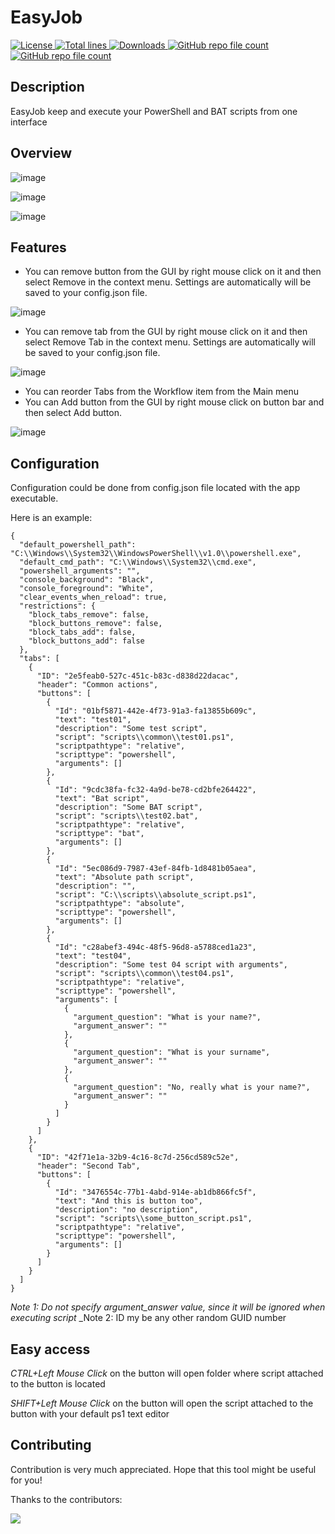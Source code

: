 # EasyJob

<a href="https://img.shields.io/github/license/akshinmustafayev/EasyJob">
  <img src="https://img.shields.io/github/license/akshinmustafayev/EasyJob" alt="License" />
</a>
<a href="https://img.shields.io/tokei/lines/github/akshinmustafayev/EasyJob">
  <img src="https://img.shields.io/tokei/lines/github/akshinmustafayev/EasyJob" alt="Total lines" />
</a>
<a href="https://img.shields.io/github/downloads/akshinmustafayev/EasyJob/total">
  <img src="https://img.shields.io/github/downloads/akshinmustafayev/EasyJob/total" alt="Downloads" />
</a>
<a href="https://img.shields.io/github/stars/akshinmustafayev/EasyJob?style=social">
  <img alt="GitHub repo file count" src="https://img.shields.io/github/stars/akshinmustafayev/EasyJob?style=social">
</a>
<a href="https://img.shields.io/github/contributors/akshinmustafayev/EasyJob">
  <img alt="GitHub repo file count" src="https://img.shields.io/github/contributors/akshinmustafayev/EasyJob">
</a>


## Description

EasyJob keep and execute your PowerShell and BAT scripts from one interface


## Overview
![image](https://user-images.githubusercontent.com/29357955/136666562-90ae503d-f60c-4528-a2ae-db3b666d14ae.png)

![image](https://user-images.githubusercontent.com/29357955/136666569-27cd5987-8a63-4ded-973a-942f655ce5a0.png)

![image](https://user-images.githubusercontent.com/29357955/136666571-5de78dec-7e8c-4864-bdce-16013b4a55ea.png)


## Features
* You can remove button from the GUI by right mouse click on it and then select Remove in the context menu. Settings are automatically will be saved to your config.json file.

![image](https://user-images.githubusercontent.com/29357955/136437593-22c3c27c-f369-401b-8a90-735daa1a609f.png)

* You can remove tab from the GUI by right mouse click on it and then select Remove Tab in the context menu. Settings are automatically will be saved to your config.json file.

![image](https://user-images.githubusercontent.com/29357955/136437621-9029cc73-0ba8-436b-af73-14656c0f41fc.png)

* You can reorder Tabs from the Workflow item from the Main menu
* You can Add button from the GUI by right mouse click on button bar and then select Add button.

![image](https://user-images.githubusercontent.com/29357955/136666836-a38e3d12-3b6f-482d-b1b4-6ce7a93912a8.png)


## Configuration

Configuration could be done from config.json file located with the app executable.

Here is an example:

```
{
  "default_powershell_path": "C:\\Windows\\System32\\WindowsPowerShell\\v1.0\\powershell.exe",
  "default_cmd_path": "C:\\Windows\\System32\\cmd.exe",
  "powershell_arguments": "",
  "console_background": "Black",
  "console_foreground": "White",
  "clear_events_when_reload": true,
  "restrictions": {
    "block_tabs_remove": false,
    "block_buttons_remove": false,
    "block_tabs_add": false,
    "block_buttons_add": false
  },
  "tabs": [
    {
      "ID": "2e5feab0-527c-451c-b83c-d838d22dacac",
      "header": "Common actions",
      "buttons": [
        {
          "Id": "01bf5871-442e-4f73-91a3-fa13855b609c",
          "text": "test01",
          "description": "Some test script",
          "script": "scripts\\common\\test01.ps1",
          "scriptpathtype": "relative",
          "scripttype": "powershell",
          "arguments": []
        },
        {
          "Id": "9cdc38fa-fc32-4a9d-be78-cd2bfe264422",
          "text": "Bat script",
          "description": "Some BAT script",
          "script": "scripts\\test02.bat",
          "scriptpathtype": "relative",
          "scripttype": "bat",
          "arguments": []
        },
        {
          "Id": "5ec086d9-7987-43ef-84fb-1d8481b05aea",
          "text": "Absolute path script",
          "description": "",
          "script": "C:\\scripts\\absolute_script.ps1",
          "scriptpathtype": "absolute",
          "scripttype": "powershell",
          "arguments": []
        },
        {
          "Id": "c28abef3-494c-48f5-96d8-a5788ced1a23",
          "text": "test04",
          "description": "Some test 04 script with arguments",
          "script": "scripts\\common\\test04.ps1",
          "scriptpathtype": "relative",
          "scripttype": "powershell",
          "arguments": [
            {
              "argument_question": "What is your name?",
              "argument_answer": ""
            },
            {
              "argument_question": "What is your surname",
              "argument_answer": ""
            },
            {
              "argument_question": "No, really what is your name?",
              "argument_answer": ""
            }
          ]
        }
      ]
    },
    {
      "ID": "42f71e1a-32b9-4c16-8c7d-256cd589c52e",
      "header": "Second Tab",
      "buttons": [
        {
          "Id": "3476554c-77b1-4abd-914e-ab1db866fc5f",
          "text": "And this is button too",
          "description": "no description",
          "script": "scripts\\some_button_script.ps1",
          "scriptpathtype": "relative",
          "scripttype": "powershell",
          "arguments": []
        }
      ]
    }
  ]
}
```

_Note 1: Do not specify argument_answer value, since it will be ignored when executing script_
_Note 2: ID my be any other random GUID number


## Easy access
_CTRL+Left Mouse Click_ on the button will open folder where script attached to the button is located

_SHIFT+Left Mouse Click_ on the button will open the script attached to the button with your default ps1 text editor



## Contributing

Contribution is very much appreciated. Hope that this tool might be useful for you!

Thanks to the contributors:

<a href="https://github.com/akshinmustafayev/EasyJob/graphs/contributors">
  <img src="https://contrib.rocks/image?repo=akshinmustafayev/EasyJob" />
</a>

